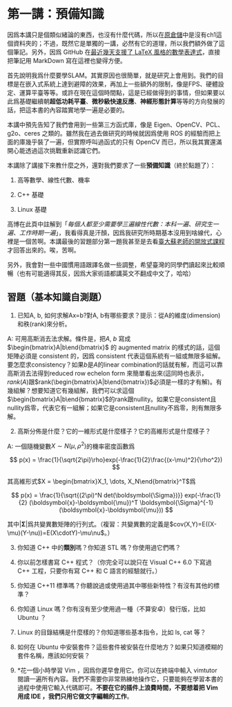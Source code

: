 # 第一講：預備知識

因爲本講只是個類似緒論的東西，也沒有什麼代碼，所以在[原倉儲](https://github.com/gaoxiang12/slambook2)中是沒有ch1這個資料夾的；不過，既然它是單獨的一講，必然有它的道理，所以我們額外做了這個筆記。另外，因爲 GitHub 在[最近幾天支援了 LaTeX 風格的數學表達式](https://github.blog/2022-05-19-math-support-in-markdown/)，直接把筆記用 MarkDown 寫在這裡也變得方便。

首先說明我爲什麼要學SLAM。其實原因也很簡單，就是研究上會用到。我們的目標是在嵌入式系統上達到避障的效果，再加上一些額外的限制，像是FPS、硬體設定、運算平臺等等。或許在現在這個時間點，這是已經做得到的事情，但如果要以此爲基礎繼續朝**超低功耗平臺**、**微秒級快速反應**、**神經形態計算**等等的方向發展的話，把這本書的內容踏實地學一遍是必要的。

本講中預先告知了我們會用到一些第三方函式庫，像是 Eigen、OpenCV、PCL、g2o、ceres 之類的。雖然我在過去做研究的時候就因爲使用 ROS 的經驗而把上面的庫幾乎裝了一遍，但實際呼叫過函式的只有 OpenCV 而已，所以我其實還滿開心能透過這次挑戰重新認識它們。

本講除了講接下來教什麼之外，還對我們要求了一些**預備知識**（終於點題了）：

1. 高等數學、線性代數、機率

2. C++ 基礎

3. Linux 基礎

高博在此頁中註解到「*每個人都至少需要學三遍線性代數：本科一遍、研究生一遍、工作時期一遍*」，我看得真是汗顏，因爲我研究所時期基本沒用到啥線代，心裡是一個苦啊。本講最後的習題部分第一題我甚至是去看[臺大蘇老師的開放式課程](http://ocw.aca.ntu.edu.tw/ntu-ocw/ocw/cou/102S207)才回答出來的。唉，苦啊。

另外，我會對一些中國慣用語跟譯名做一些調整，希望臺灣的同學們讀起來比較順暢（也有可能適得其反，因爲大家術語都講英文不翻成中文了，哈哈）

## 習題（基本知識自測題）

1. 已知A, b, 如何求解Ax=b?對A, b有哪些要求？提示：從A的維度(dimension)和秩(rank)來分析。

A: 可用高斯消去法求解。條件是，把$A$, $b$ 寫成 $\begin{bmatrix}A|b\end{bmatrix}$ 的 augmented matrix 的樣式的話，這個矩陣必須是 consistent 的，因爲 consistent 代表這個系統有一組或無限多組解。要怎麼求consistency？如果$b$是$A$的linear combination的話就有解，而這可以靠高斯消去法得到reduced row echelon form 來簡單看出來(這同時也表示，$rank(A)$跟$rank(\begin{bmatrix}A|b\end{bmatrix})$必須是一樣的才有解)。有幾組解？想要知道它有幾組解，我們可以求這個$\begin{bmatrix}A|b\end{bmatrix}$的rank跟nullity。如果它是consistent且nullity爲零，代表它有一組解；如果它是consistent且nullity不爲零，則有無限多解。

2. 高斯分佈是什麼？它的一維形式是什麼樣子？它的高維形式是什麼樣子？

A: 一個隨機變數$X \sim N(\mu,\rho^2)$的機率密度函數爲

$$
p(x) = \frac{1}{\sqrt{2\pi}\rho}exp(-\frac{1}{2}\frac{(x-\mu)^2}{\rho^2})
$$

其高維形式$X = \begin{bmatrix}X_1, \dots, X_N\end{bmatrix}^T$爲

$$
p(x) = \frac{1}{\sqrt{(2\pi)^N det(\boldsymbol{\Sigma})}} exp(-\frac{1}{2} (\boldsymbol{x}-\boldsymbol{\mu})^T \boldsymbol{\Sigma}^{-1} (\boldsymbol{x}-\boldsymbol{\mu}))
$$

其中$|\boldsymbol{\Sigma}|$爲共變異數矩陣的行列式。（複習：共變異數的定義是$cov(X,Y)=E((X-\mu)(Y-\nu))=E(X\cdotY)-\mu\nu$。）

3. 你知道 C++ 中的**類別**嗎？你知道 STL 嗎？你使用過它們嗎？

4. 你以前怎樣書寫 C++ 程式？（你完全可以說只在 Visual C++ 6.0 下寫過 C++ 工程，只要你有寫 C++ 和 C 語言的經驗就行。）

5. 你知道 C++11 標準嗎？你聽說過或使用過其中哪些新特性？有沒有其他的標準？

6. 你知道 Linux 嗎？你有沒有至少使用過一種（不算安卓）發行版，比如 Ubuntu ？

7. Linux 的目錄結構是什麼樣的？你知道哪些基本指令，比如 ls, cat 等？

8. 如何在 Ubuntu 中安裝套件？這些套件被安裝在什麼地方？如果只知道模糊的套件名稱，應該如何安裝？

9. \*花一個小時學習 Vim ，因爲你遲早會用它。你可以在終端中輸入 vimtutor 閱讀一遍所有內容。我們不需要你非常熟練地操作它，只要能夠在學習本書的過程中使用它輸入代碼即可。**不要在它的插件上浪費時間，不要想着把 Vim 用成 IDE ，我們只用它做文字編輯的工作**。
